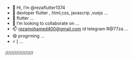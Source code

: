 - 👋 Hi, I’m @rezaflutter1374
- 👀 devloper flutter ,  html,css, javascrip ,vuejs ...
- 🌱  flutter ...
- 💞️  I’m looking to collaborate on  ...
- 📫 rezamohamed400@gmail.com id telegram R@77za ...
- 😄 progrming ...
- ⚡ [ ...

//////////////////
